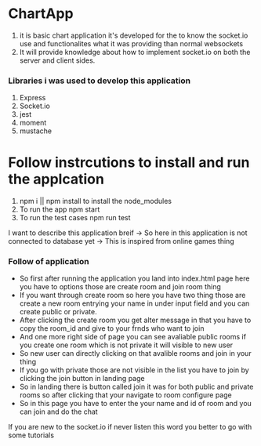 # ChartApp

<ol>
<li>it is basic chart application it's developed for the to know the socket.io use and functionalites what it was providing than normal websockets</li>
<li>It will provide knowledge about how to implement socket.io on both the server and client sides.</li>
</ol>
<h3>Libraries i was used to develop this application</h3>
<ol>
    <li>Express</li>
    <li>Socket.io</li>
    <li>jest</li>
    <li>moment</li>
    <li>mustache</li>
</ol>
<h1>Follow instrcutions to install and run the applcation</h1>
<ol>

<li>npm i || npm install to install the node_modules</li>
<li>To run the app npm start</li>
<li>To run the test cases npm run test</li>
</ol>
<p>
I want to describe this application breif 
-> So here in this application is not connected to database yet 
-> This is inspired from online games thing
</p>
<h3>Follow of application</h3>
<ul>
<li>So first after running the application you land into index.html page here you have to options those are create room and join room thing</li>
<li>If you want through create room so here you have two thing those are create a new room entrying your name in under input field and you can create public or private.</li>
<li>After clicking the create room you get alter message in that you have to copy the room_id and give to your frnds who want to join</li>
<li>And one more right side of page you can see avaliable public rooms if you create one room which is not private it will visible to new user</li>
<li>So new user can directly clicking on that avalible rooms and join in your thing</li>
<li>If you go with private those are not visible in the list you have to join by clicking the join button in landing page</li>
<li>So in landing there is button called join it was for both public and private rooms so after clicking that your navigate to room configure page</li>
<li>So in this page you have to enter the your name and id of room and you can join and do the chat</li>
</ul>
<p>If you are new to the socket.io if never listen this word you better to go with some tutorials</p>

